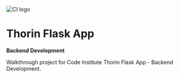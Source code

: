 ![CI logo](https://codeinstitute.s3.amazonaws.com/fullstack/ci_logo_small.png)

# Thorin Flask App

**Backend Development**

Walkthrough project for Code Institute Thorin Flask App - Backend Development.

<!-- ## Demo

A link tot the live demo version:
https://daph1986.github.io/UCD-resume/ -->